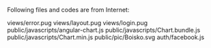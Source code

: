 Following files and codes are from Internet:

views/error.pug
views/layout.pug
views/login.pug
public/javascripts/angular-chart.js
public/javascripts/Chart.bundle.js
public/javascripts/Chart.min.js
public/pic/Boisko.svg
auth/facebook.js
